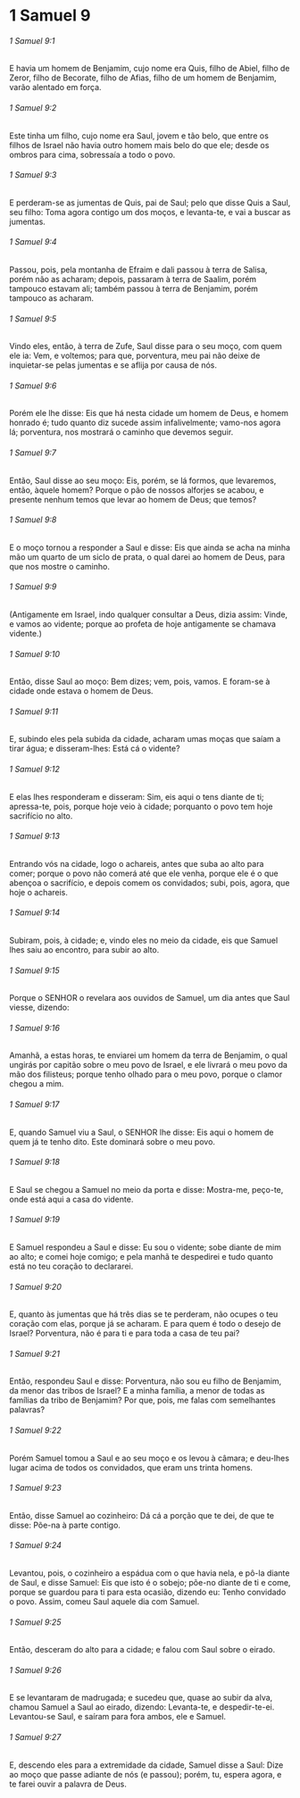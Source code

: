 # 1 Samuel 9

###### 1 Samuel 9:1

E havia um homem de Benjamim, cujo nome era Quis, filho de Abiel, filho de Zeror, filho de Becorate, filho de Afias, filho de um homem de Benjamim, varão alentado em força.

###### 1 Samuel 9:2

Este tinha um filho, cujo nome era Saul, jovem e tão belo, que entre os filhos de Israel não havia outro homem mais belo do que ele; desde os ombros para cima, sobressaía a todo o povo.

###### 1 Samuel 9:3

E perderam-se as jumentas de Quis, pai de Saul; pelo que disse Quis a Saul, seu filho: Toma agora contigo um dos moços, e levanta-te, e vai a buscar as jumentas.

###### 1 Samuel 9:4

Passou, pois, pela montanha de Efraim e dali passou à terra de Salisa, porém não as acharam; depois, passaram à terra de Saalim, porém tampouco estavam ali; também passou à terra de Benjamim, porém tampouco as acharam.

###### 1 Samuel 9:5

Vindo eles, então, à terra de Zufe, Saul disse para o seu moço, com quem ele ia: Vem, e voltemos; para que, porventura, meu pai não deixe de inquietar-se pelas jumentas e se aflija por causa de nós.

###### 1 Samuel 9:6

Porém ele lhe disse: Eis que há nesta cidade um homem de Deus, e homem honrado é; tudo quanto diz sucede assim infalivelmente; vamo-nos agora lá; porventura, nos mostrará o caminho que devemos seguir.

###### 1 Samuel 9:7

Então, Saul disse ao seu moço: Eis, porém, se lá formos, que levaremos, então, àquele homem? Porque o pão de nossos alforjes se acabou, e presente nenhum temos que levar ao homem de Deus; que temos?

###### 1 Samuel 9:8

E o moço tornou a responder a Saul e disse: Eis que ainda se acha na minha mão um quarto de um siclo de prata, o qual darei ao homem de Deus, para que nos mostre o caminho.

###### 1 Samuel 9:9

(Antigamente em Israel, indo qualquer consultar a Deus, dizia assim: Vinde, e vamos ao vidente; porque ao profeta de hoje antigamente se chamava vidente.)

###### 1 Samuel 9:10

Então, disse Saul ao moço: Bem dizes; vem, pois, vamos. E foram-se à cidade onde estava o homem de Deus.

###### 1 Samuel 9:11

E, subindo eles pela subida da cidade, acharam umas moças que saíam a tirar água; e disseram-lhes: Está cá o vidente?

###### 1 Samuel 9:12

E elas lhes responderam e disseram: Sim, eis aqui o tens diante de ti; apressa-te, pois, porque hoje veio à cidade; porquanto o povo tem hoje sacrifício no alto.

###### 1 Samuel 9:13

Entrando vós na cidade, logo o achareis, antes que suba ao alto para comer; porque o povo não comerá até que ele venha, porque ele é o que abençoa o sacrifício, e depois comem os convidados; subi, pois, agora, que hoje o achareis.

###### 1 Samuel 9:14

Subiram, pois, à cidade; e, vindo eles no meio da cidade, eis que Samuel lhes saiu ao encontro, para subir ao alto.

###### 1 Samuel 9:15

Porque o SENHOR o revelara aos ouvidos de Samuel, um dia antes que Saul viesse, dizendo:

###### 1 Samuel 9:16

Amanhã, a estas horas, te enviarei um homem da terra de Benjamim, o qual ungirás por capitão sobre o meu povo de Israel, e ele livrará o meu povo da mão dos filisteus; porque tenho olhado para o meu povo, porque o clamor chegou a mim.

###### 1 Samuel 9:17

E, quando Samuel viu a Saul, o SENHOR lhe disse: Eis aqui o homem de quem já te tenho dito. Este dominará sobre o meu povo.

###### 1 Samuel 9:18

E Saul se chegou a Samuel no meio da porta e disse: Mostra-me, peço-te, onde está aqui a casa do vidente.

###### 1 Samuel 9:19

E Samuel respondeu a Saul e disse: Eu sou o vidente; sobe diante de mim ao alto; e comei hoje comigo; e pela manhã te despedirei e tudo quanto está no teu coração to declararei.

###### 1 Samuel 9:20

E, quanto às jumentas que há três dias se te perderam, não ocupes o teu coração com elas, porque já se acharam. E para quem é todo o desejo de Israel? Porventura, não é para ti e para toda a casa de teu pai?

###### 1 Samuel 9:21

Então, respondeu Saul e disse: Porventura, não sou eu filho de Benjamim, da menor das tribos de Israel? E a minha família, a menor de todas as famílias da tribo de Benjamim? Por que, pois, me falas com semelhantes palavras?

###### 1 Samuel 9:22

Porém Samuel tomou a Saul e ao seu moço e os levou à câmara; e deu-lhes lugar acima de todos os convidados, que eram uns trinta homens.

###### 1 Samuel 9:23

Então, disse Samuel ao cozinheiro: Dá cá a porção que te dei, de que te disse: Põe-na à parte contigo.

###### 1 Samuel 9:24

Levantou, pois, o cozinheiro a espádua com o que havia nela, e pô-la diante de Saul, e disse Samuel: Eis que isto é o sobejo; põe-no diante de ti e come, porque se guardou para ti para esta ocasião, dizendo eu: Tenho convidado o povo. Assim, comeu Saul aquele dia com Samuel.

###### 1 Samuel 9:25

Então, desceram do alto para a cidade; e falou com Saul sobre o eirado.

###### 1 Samuel 9:26

E se levantaram de madrugada; e sucedeu que, quase ao subir da alva, chamou Samuel a Saul ao eirado, dizendo: Levanta-te, e despedir-te-ei. Levantou-se Saul, e saíram para fora ambos, ele e Samuel.

###### 1 Samuel 9:27

E, descendo eles para a extremidade da cidade, Samuel disse a Saul: Dize ao moço que passe adiante de nós (e passou); porém, tu, espera agora, e te farei ouvir a palavra de Deus.

